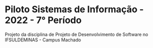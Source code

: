 # Piloto Sistemas de Informação - 2022 - 7° Período
Projeto da disciplina de Projeto de Desenvolvimento de Software no IFSULDEMINAS - Campus Machado
